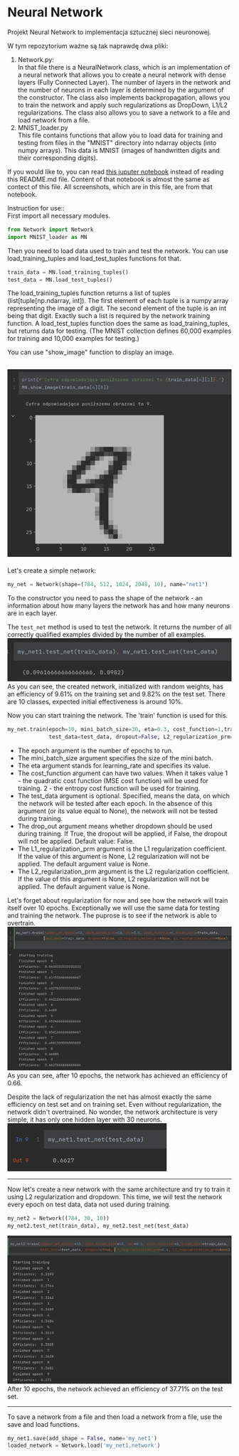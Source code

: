 # Neural Network

Projekt Neural Network to implementacja sztucznej sieci neuronowej.

W tym repozytorium ważne są tak naprawdę dwa pliki:
1) Network.py:<br/>
In that file there is a NeuralNetwork class, which is an implementation of a neural network that allows you to create a neural network with dense layers (Fully Connected Layer). The number of layers in the network and the number of neurons in each layer is determined by the argument of the constructor. The class also implements backpropagation, allows you to train the network and apply such regularizations as DropDown, L1/L2 regularizations. The class also allows you to save a network to a file and load network from a file.
2) MNIST_loader.py <br/>
This file contains functions that allow you to load data for training and testing from files in the "MNIST" directory into ndarray objects (into numpy arrays). This data is MNIST (images of handwritten digits and their corresponding digits).

If you would like to, you can read [this juputer notebook](notebook.ipynb) instead of reading this README.md file. Content of that notebook is almost the same as contect of this file. All screenshots, which are in this file, are from that notebook.


Instruction for use::<br/>
First import all necessary modules.
~~~ python
from Network import Network
import MNIST_loader as MN
~~~
Then you need to load data used to train and test the network. You can use load_training_tuples and load_test_tuples functions fot that.
~~~ python
train_data = MN.load_training_tuples()
test_data = MN.load_test_tuples()
~~~
The load_training_tuples function returns a list of tuples (list[tuple[np.ndarray, int]). The first element of each tuple is a numpy array representing the image of a digit. The second element of the tuple is an int being that digit. Exactly such a list is required by the network training function.
A load_test_tuples function does the same as load_training_tuples, but returns data for testing. (The MNIST collection defines 60,000 examples for training and 10,000 examples for testing.)

You can use "show_image" function to display an image.

![screen1](img/screen1.png)<br/>
---
Let's create a simple network:
~~~ python
my_net = Network(shape=(784, 512, 1024, 2048, 10), name="net1")
~~~
To the constructor you need to pass the shape of the network - an information about how many layers the network has and how many neurons are in each layer.

The `test_net` method is used to test the network. It returns the number of all correctly qualified examples divided by the number of all examples.<br/>
![screen2](img/screen2.png)<br/>
As you can see, the created network, initialized with random weights, has an efficiency of 9.61% on the training set and 9.82% on the test set. There are 10 classes, expected initial effectiveness is around 10%.

Now you can start training the network. The 'train' function is used for this.

~~~ python
my_net.train(epoch=10, mini_batch_size=30, eta=0.3, cost_function=1,train_data=train_data,
             test_data=test_data, dropout=False, L2_regularization_prm=0.1, L1_regularization_prm=None)
~~~
- The epoch argument is the number of epochs to run.
- The mini_batch_size argument specifies the size of the mini batch.
- The eta argument stands for learning_rate and specifies its value.
- The cost_function argument can have two values. When it takes value
1 - the quadratic cost function (MSE cost function) will be used for training.
2 - the entropy cost function will be used for training.
- The test_data argument is optional. Specified, means the data, on which the network will be tested after each epoch. In the absence of this argument (or its value equal to None), the network will not be tested during training.
- The drop_out argument means whether dropdown should be used during training. If True, the dropout will be applied, if False, the dropout will not be applied. Default value: False.
- The L1_regularization_prm argument is the L1 regularization coefficient. If the value of this argument is None, L2 regularization will not be applied. The default argument value is None.
- The L2_regularization_prm argument is the L2 regularization coefficient. If the value of this argument is None, L2 regularization will not be applied. The default argument value is None.

Let's forget about regularization for now and see how the network will train itself over 10 epochs. Exceptionally we will use the same data for testing and training the network. The puprose is to see if the network is able to overtrain. <br/>
![screen3](img/screen3.png)<br/>
As you can see, after 10 epochs, the network has achieved an efficiency of 0.66.

Despite the lack of regularization the net has almost exactly the same efficiency on test set and on training set. Even without regularization, the network didn't overtrained. No wonder, the network architecture is very simple, it has only one hidden layer with 30 neurons.</br>
![screen5](img/screen5.png)<br/>

---
Now let's create a new network with the same architecture and try to train it using L2 regularization and dropdown. This time, we will test the network every epoch on test data, data not used during training.
~~~ python
my_net2 = Network((784, 30, 10))
my_net2.test_net(train_data), my_net2.test_net(test_data)
~~~
![screen4](img/screen4.png)<br/>
After 10 epochs, the network achieved an efficiency of 37.71% on the test set.

---
To save a network from a file and then load a network from a file, use the save and load functions.
~~~ python
my_net1.save(add_shape = False, name='my_net1')
loaded_network = Network.load('my_net1.network')
~~~


